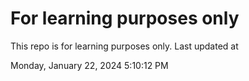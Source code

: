 # For learning purposes only
This repo is for learning purposes only.
Last updated at

Monday, January 22, 2024 5:10:12 PM

